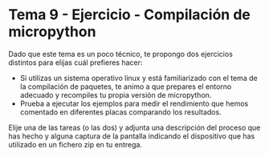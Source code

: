 # Tema 9 - Ejercicio - Compilación de micropython

Dado que este tema es un poco técnico, te propongo dos ejercicios distintos para elijas cuál prefieres hacer:

* Si utilizas un sistema operativo linux y está familiarizado con el tema de la compilación de paquetes, te animo a que prepares el entorno adecuado y recompiles tu propia versión de micropython. 
* Prueba a ejecutar los ejemplos para medir el rendimiento que hemos comentado en diferentes placas comparando los resultados.

Elije una de las tareas (o las dos) y adjunta una descripción del proceso que has hecho y alguna  captura de la pantalla indicando el dispositivo que has utilizado en un fichero zip en tu entrega.